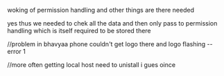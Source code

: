 woking of permission handling and other things are there needed 


yes thus we needed to chek all the data and then only pass to permission handling 
which is itself required to be stored there 


//problem in bhavyaa phone couldn't get logo there and logo flashing --error 1 

//more often getting local host need to unistall i gues oince 